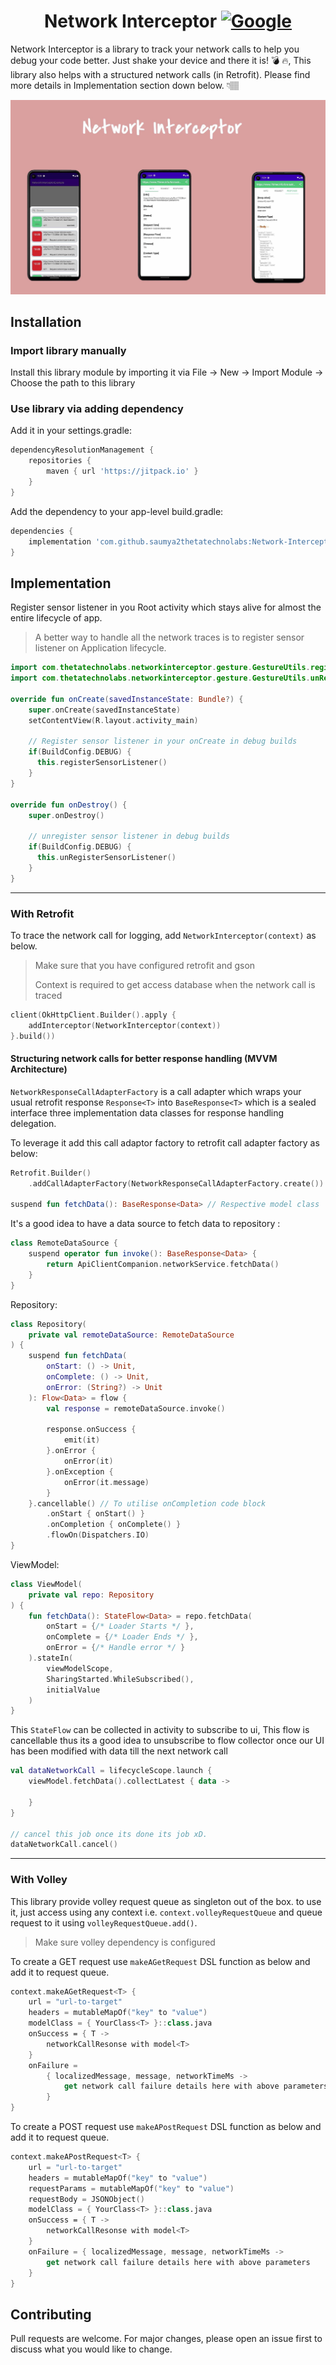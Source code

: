 <h1 align="center">Network Interceptor
  <a href="https://jitpack.io/#saumya2thetatechnolabs/Network-Interceptor"><img alt="Google" src="https://jitpack.io/v/saumya2thetatechnolabs/Network-Interceptor.svg"/>
  </a>
  <br>
</h1>

Network Interceptor is a library to track your network calls to help you debug your code better.
Just shake your device and there it is! 💣 🔥, This library also helps with a structured network
calls (in Retrofit). Please find more details in Implementation section down below. 👇🏽

<p align="center">
  <img src="https://github.com/saumya2thetatechnolabs/Network-Interceptor/blob/phase-two/screenshots/NetworkInterceptorImage.jpg" title="Screenshot 1">
</p>

## Installation

### Import library manually

Install this library module by importing it via File -> New -> Import Module -> Choose the path to
this library

### Use library via adding dependency

Add it in your settings.gradle:

```groovy
dependencyResolutionManagement {
    repositories {
        maven { url 'https://jitpack.io' }
    }
}
```

Add the dependency to your app-level build.gradle:

```groovy
dependencies {
    implementation 'com.github.saumya2thetatechnolabs:Network-Interceptor:{latest-version}'
}
```

## Implementation

Register sensor listener in you Root activity which stays alive for almost the entire lifecycle of
app.
> A better way to handle all the network traces is to register sensor listener on Application lifecycle.

```kotlin
import com.thetatechnolabs.networkinterceptor.gesture.GestureUtils.registerSensorListener
import com.thetatechnolabs.networkinterceptor.gesture.GestureUtils.unRegisterSensorListener

override fun onCreate(savedInstanceState: Bundle?) {
    super.onCreate(savedInstanceState)
    setContentView(R.layout.activity_main)

    // Register sensor listener in your onCreate in debug builds
    if(BuildConfig.DEBUG) {
      this.registerSensorListener()
    }
}

override fun onDestroy() {
    super.onDestroy()

    // unregister sensor listener in debug builds
    if(BuildConfig.DEBUG) {
      this.unRegisterSensorListener()
    }
}
```

---

### With Retrofit

To trace the network call for logging, add `NetworkInterceptor(context)` as below.
> Make sure that you have configured retrofit and gson
>
>Context is required to get access database when the network call is traced

```kotlin
client(OkHttpClient.Builder().apply {
    addInterceptor(NetworkInterceptor(context))
}.build())
```

#### Structuring network calls for better response handling (MVVM Architecture)

`NetworkResponseCallAdapterFactory` is a call adapter which wraps your usual retrofit
response `Response<T>` into `BaseResponse<T>` which is a sealed interface three implementation data
classes for response handling delegation.

To leverage it add this call adaptor factory to retrofit call adapter factory as below:

```kotlin
Retrofit.Builder()
    .addCallAdapterFactory(NetworkResponseCallAdapterFactory.create())

suspend fun fetchData(): BaseResponse<Data> // Respective model class
```

It's a good idea to have a data source to fetch data to repository :

```kotlin
class RemoteDataSource {
    suspend operator fun invoke(): BaseResponse<Data> {
        return ApiClientCompanion.networkService.fetchData()
    }
}
```

Repository:

```kotlin
class Repository(
    private val remoteDataSource: RemoteDataSource
) {
    suspend fun fetchData(
        onStart: () -> Unit,
        onComplete: () -> Unit,
        onError: (String?) -> Unit
    ): Flow<Data> = flow {
        val response = remoteDataSource.invoke()

        response.onSuccess {
            emit(it)
        }.onError {
            onError(it)
        }.onException {
            onError(it.message)
        }
    }.cancellable() // To utilise onCompletion code block
        .onStart { onStart() }
        .onCompletion { onComplete() }
        .flowOn(Dispatchers.IO)
}
```

ViewModel:

```kotlin
class ViewModel(
    private val repo: Repository
) {
    fun fetchData(): StateFlow<Data> = repo.fetchData(
        onStart = {/* Loader Starts */ },
        onComplete = {/* Loader Ends */ },
        onError = {/* Handle error */ }
    ).stateIn(
        viewModelScope,
        SharingStarted.WhileSubscribed(),
        initialValue
    )
}
```

This `StateFlow` can be collected in activity to subscribe to ui, This flow is cancellable thus its
a good idea to unsubscribe to flow collector once our UI has been modified with data till the next
network call

```kotlin
val dataNetworkCall = lifecycleScope.launch {
    viewModel.fetchData().collectLatest { data ->

    }
}

// cancel this job once its done its job xD.
dataNetworkCall.cancel()
```

---

### With Volley

This library provide volley request queue as singleton out of the box. to use it, just access using
any context i.e. `context.volleyRequestQueue` and queue request to it
using `volleyRequestQueue.add()`.

> Make sure volley dependency is configured

To create a GET request use `makeAGetRequest` DSL function as below and add it to request queue.

```kotlin
context.makeAGetRequest<T> {
    url = "url-to-target"
    headers = mutableMapOf("key" to "value")
    modelClass = { YourClass<T> }::class.java
    onSuccess = { T ->
        networkCallResonse with model<T>
    }
    onFailure =
        { localizedMessage, message, networkTimeMs ->
            get network call failure details here with above parameters
        }
}
```

To create a POST request use `makeAPostRequest` DSL function as below and add it to request queue.

```kotlin
context.makeAPostRequest<T> {
    url = "url-to-target"
    headers = mutableMapOf("key" to "value")
    requestParams = mutableMapOf("key" to "value")
    requestBody = JSONObject()
    modelClass = { YourClass<T> }::class.java
    onSuccess = { T ->
        networkCallResonse with model<T>
    }
    onFailure = { localizedMessage, message, networkTimeMs ->
        get network call failure details here with above parameters
    }
}
```

## Contributing

Pull requests are welcome. For major changes, please open an issue first to discuss what you would
like to change.
